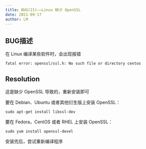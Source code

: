 ```yaml
---
title: BUG(21)——Linux 缺少 OpenSSL
date: 2021-09-17
author: LM
---
```


## BUG描述

在 Linux 编译某些软件时，会出现报错

`fatal error: openssl/ssl.h: No such file or directory centos`

## Resolution

这是缺少 OpenSSL 导致的，重新安装即可

要在 Debian、Ubuntu 或者其他衍生版上安装 OpenSSL：

```shell
sudo apt-get install libssl-dev
```

要在 Fedora，CentOS 或者 RHEL 上安装 OpenSSL：

```shell
sudo yum install openssl-devel
```

安装完后，尝试重新编译程序